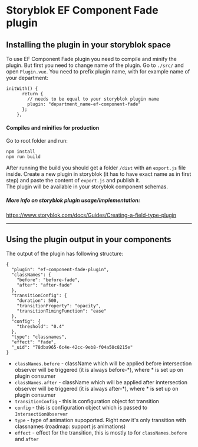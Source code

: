 # Storyblok EF Component Fade plugin

## Installing the plugin in your storyblok space 
To use EF Component Fade plugin you need to compile and minify the plugin. But first you need to change name of the plugin.
Go to `./src/` and open `Plugin.vue`.
You need to prefix plugin name, with for example name of your department:
```
initWith() {
      return {
        // needs to be equal to your storyblok plugin name
        plugin: "department_name-ef-component-fade"
      };
    },
```


#### Compiles and minifies for production
Go to root folder and run:
```
npm install
npm run build
```

After running the build you should get a folder `/dist` with an `export.js` file inside. 
Create a new plugin in storyblok (it has to have exact name as in first step) and paste the content of `export.js` and publish it.  
The plugin will be available in your storyblok component schemas. 


##### More info on storyblok plugin usage/implementation: 
https://www.storyblok.com/docs/Guides/Creating-a-field-type-plugin

---

## Using the plugin output in your components
The output of the plugin has following structure:

```
{
  "plugin": "ef-component-fade-plugin",
  "classNames": {
    "before": "before-fade",
    "after": "after-fade"
  },
  "transitionConfig": {
    "duration": 500,
    "transitionProperty": "opacity",
    "transitionTimingFunction": "ease"
  },
  "config": {
    "threshold": "0.4"
  },
  "type": "classnames",
  "effect": "fade",
  "_uid": "78dba965-6c4e-42cc-9eb8-f04a50c8215e"
}
```
* `classNames.before` - className which will be applied before intersection observer will be triggered (it is always before-*), where * is set up on plugin consumer
* `classNames.after` - className which will be applied after inntersection observer will be triggered (it is always after-*), where * is set up on plugin consumer
* `transitionConfig` - this is configuration object fot transition
* `config` - this is configuration object which is passed to `IntersectionObserver`
* `type` - type of animation supoported. Right now it's only transition with classnames (roadmap: support js animations)
* `effect` - effect for the transition, this is mostly to for `classNames.before` and `after`

